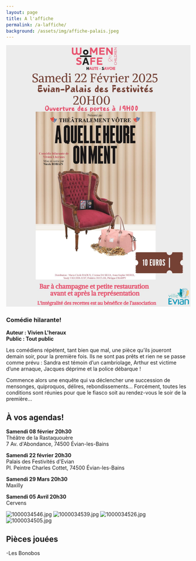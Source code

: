```yaml
---
layout: page
title: A l'affiche
permalink: /a-laffiche/
background: /assets/img/affiche-palais.jpeg
---
```


![](/assets/img/affiche-palais.jpeg)

### Comédie hilarante!

**Auteur : Vivien L'heraux**\
**Public : Tout public**

Les comédiens répètent, tant bien que mal, une pièce qu’ils joueront demain soir, pour la première fois.
Ils ne sont pas prêts et rien ne se passe comme prévu : Sandra est témoin d’un cambriolage, Arthur est victime d’une arnaque, Jacques déprime et la police débarque !

Commence alors une enquête qui va déclencher une succession de mensonges, quiproquos, délires, rebondissements…
Forcément, toutes les conditions sont réunies pour que le fiasco soit au rendez-vous le soir de la première…

## À vos agendas!

**Samendi 08 février 20h30**\
Théâtre de la Rastaquouère\
7 Av. d'Abondance, 74500 Évian-les-Bains

**Samendi 22 février 20h30**\
Palais des Festivités d'Evian\
Pl. Peintre Charles Cottet, 74500 Évian-les-Bains

**Samendi 29 Mars 20h30**\
Maxilly

**Samendi 05 Avril 20h30**\
Cervens

![1000034546.jpg]({{site.baseurl}}/1000034546.jpg) ![1000034539.jpg]({{site.baseurl}}/1000034539.jpg) ![1000034526.jpg]({{site.baseurl}}/1000034526.jpg)
![1000034505.jpg]({{site.baseurl}}/1000034505.jpg)

## Pièces jouées

-Les Bonobos

